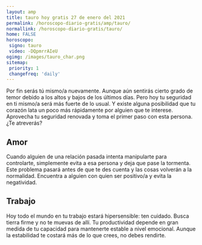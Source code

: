 ```yaml
---
layout: amp
title: tauro hoy gratis 27 de enero del 2021 
permalink: /horoscopo-diario-gratis/amp/tauro/
normallink: /horoscopo-diario-gratis/tauro/
home: FALSE
horoscopo:
 signo: tauro
 video: -DQpmrrAIeU
ogimg: /images/tauro_char.png
sitemap:
 priority: 1
 changefreq: 'daily'
---
```



Por fin serás tú mismo/a nuevamente. Aunque aún sentirás cierto grado de temor debido a los altos y bajos de los últimos días. Pero hoy tu seguridad en ti mismo/a será más fuerte de lo usual. Y existe alguna posibilidad que tu corazón lata un poco más rápidamente por alguien que te interese. Aprovecha tu seguridad renovada y toma el primer paso con esta persona. ¿Te atreverás?

## Amor

Cuando alguien de una relación pasada intenta manipularte para controlarte, simplemente evita a esa persona y deja que pase la tormenta. Este problema pasará antes de que te des cuenta y las cosas volverán a la normalidad. Encuentra a alguien con quien ser positivo/a y evita la negatividad.

## Trabajo

Hoy todo el mundo en tu trabajo estará hipersensible: ten cuidado. Busca tierra firme y no te muevas de allí. Tu productividad depende en gran medida de tu capacidad para mantenerte estable a nivel emocional. Aunque la estabilidad te costará más de lo que crees, no debes rendirte.